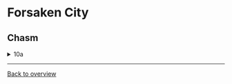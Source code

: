 # Forsaken City

## Chasm

<details>
  <summary>10a</summary>
  
  ![gif](https://github.com/DrMadThrust/docs-swag-collection/blob/main/vids/1A_2_10a_00.webp)
  
  Insanity: 3 Potential: -1
  
  One of your friends recently got Dashless and you're not the cool guy anymore? Assert dominance by showing that you're even less afraid of this corner by straight up yeeting yourself at it.
  Reverse extend a hyper, dash left (don't buffer) and do a min height cb. If you're good at this video game you're even gonna get your dash back to finish this room in style and break even with the regular fast strat.
</details>

---
[Back to overview](https://github.com/DrMadThrust/docs-swag-collection)
